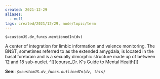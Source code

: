 ```yaml
---
created: 2021-12-29 
aliases:
  - null
tags: created/2021/12/29, node/topic/term
---
```

`$=customJS.dv_funcs.mentionedIn(dv)`

A center of integration for limbic information and valence monitoring. The BNST, sometimes referred to as the extended amygdala, is located in the basal forebrain and is a sexually dimorphic structure made up of between 12 and 18 sub-nuclei.
 ^[[[course_Dr. K's Guide to Mental Health]]]

**See**::
*`$=customJS.dv_funcs.outlinedIn(dv, this)`*